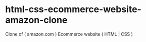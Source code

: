 # html-css-ecommerce-website-amazon-clone
Clone of ( amazon.com ) Ecommerce website  ( HTML | CSS )
